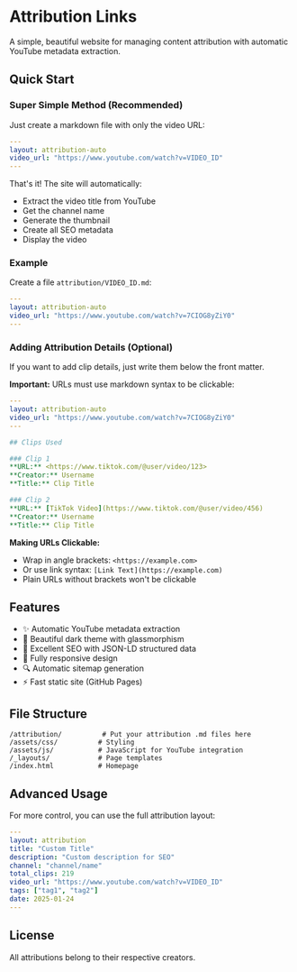 # Attribution Links

A simple, beautiful website for managing content attribution with automatic YouTube metadata extraction.

## Quick Start

### Super Simple Method (Recommended)

Just create a markdown file with only the video URL:

```yaml
---
layout: attribution-auto
video_url: "https://www.youtube.com/watch?v=VIDEO_ID"
---
```

That's it! The site will automatically:
- Extract the video title from YouTube
- Get the channel name
- Generate the thumbnail
- Create all SEO metadata
- Display the video

### Example

Create a file `attribution/VIDEO_ID.md`:

```yaml
---
layout: attribution-auto
video_url: "https://www.youtube.com/watch?v=7CIOG8yZiY0"
---
```

### Adding Attribution Details (Optional)

If you want to add clip details, just write them below the front matter.

**Important:** URLs must use markdown syntax to be clickable:

```yaml
---
layout: attribution-auto
video_url: "https://www.youtube.com/watch?v=7CIOG8yZiY0"
---

## Clips Used

### Clip 1
**URL:** <https://www.tiktok.com/@user/video/123>  
**Creator:** Username  
**Title:** Clip Title  

### Clip 2
**URL:** [TikTok Video](https://www.tiktok.com/@user/video/456)  
**Creator:** Username  
**Title:** Clip Title  
```

**Making URLs Clickable:**
- Wrap in angle brackets: `<https://example.com>` 
- Or use link syntax: `[Link Text](https://example.com)`
- Plain URLs without brackets won't be clickable

## Features

- ✨ Automatic YouTube metadata extraction
- 🎨 Beautiful dark theme with glassmorphism
- 🚀 Excellent SEO with JSON-LD structured data
- 📱 Fully responsive design
- 🔍 Automatic sitemap generation
- ⚡ Fast static site (GitHub Pages)

## File Structure

```
/attribution/          # Put your attribution .md files here
/assets/css/          # Styling
/assets/js/           # JavaScript for YouTube integration
/_layouts/            # Page templates
/index.html           # Homepage
```

## Advanced Usage

For more control, you can use the full attribution layout:

```yaml
---
layout: attribution
title: "Custom Title"
description: "Custom description for SEO"
channel: "channel/name"
total_clips: 219
video_url: "https://www.youtube.com/watch?v=VIDEO_ID"
tags: ["tag1", "tag2"]
date: 2025-01-24
---
```

## License

All attributions belong to their respective creators.